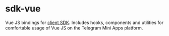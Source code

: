 # sdk-vue

Vue JS bindings
for [client SDK](https://docs.telegram-mini-apps.com/packages/telegram-apps-sdk). Includes
hooks, components and utilities for comfortable usage of Vue JS on the Telegram Mini Apps
platform.